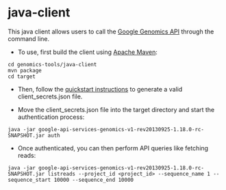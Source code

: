 java-client
==============

This java client allows users to call the <a href="https://developers.google.com/genomics">Google Genomics API</a> through the command line.

* To use, first build the client using <a href="http://maven.apache.org/download.cgi">Apache Maven</a>:

```
cd genomics-tools/java-client
mvn package
cd target
```

* Then, follow the <a href="https://developers.google.com/genomics/v1beta/quickstart">quickstart instructions</a> to generate a valid client_secrets.json file.

* Move the client_secrets.json file into the target directory and start the authentication process:
```
java -jar google-api-services-genomics-v1-rev20130925-1.18.0-rc-SNAPSHOT.jar auth
```

* Once authenticated, you can then perform API queries like fetching reads:
```
java -jar google-api-services-genomics-v1-rev20130925-1.18.0-rc-SNAPSHOT.jar listreads --project_id <project_id> --sequence_name 1 --sequence_start 10000 --sequence_end 10000
```